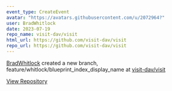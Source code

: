 ```yaml
---
event_type: CreateEvent
avatar: "https://avatars.githubusercontent.com/u/2072964?"
user: BradWhitlock
date: 2023-07-19
repo_name: visit-dav/visit
html_url: https://github.com/visit-dav/visit
repo_url: https://github.com/visit-dav/visit
---
```


<a href='https://github.com/BradWhitlock' target='_blank'>BradWhitlock</a> created a new branch, feature/whitlock/blueprint_index_display_name at <a href='https://github.com/visit-dav/visit' target='_blank'>visit-dav/visit</a>

<a href='https://github.com/visit-dav/visit' target='_blank'>View Repository</a>